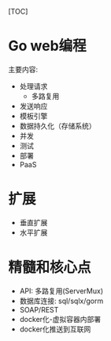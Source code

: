 [TOC]

# Go web编程

主要内容:
- 处理请求
    - 多路复用
- 发送响应
- 模板引擎
- 数据持久化（存储系统）
- 并发
- 测试
- 部署
- PaaS

# 扩展
- 垂直扩展
- 水平扩展


# 精髓和核心点
- API: 多路复用(ServerMux)
- 数据库连接: sql/sqlx/gorm
- SOAP/REST
- docker化-虚拟容器内部署
- docker化推送到互联网
